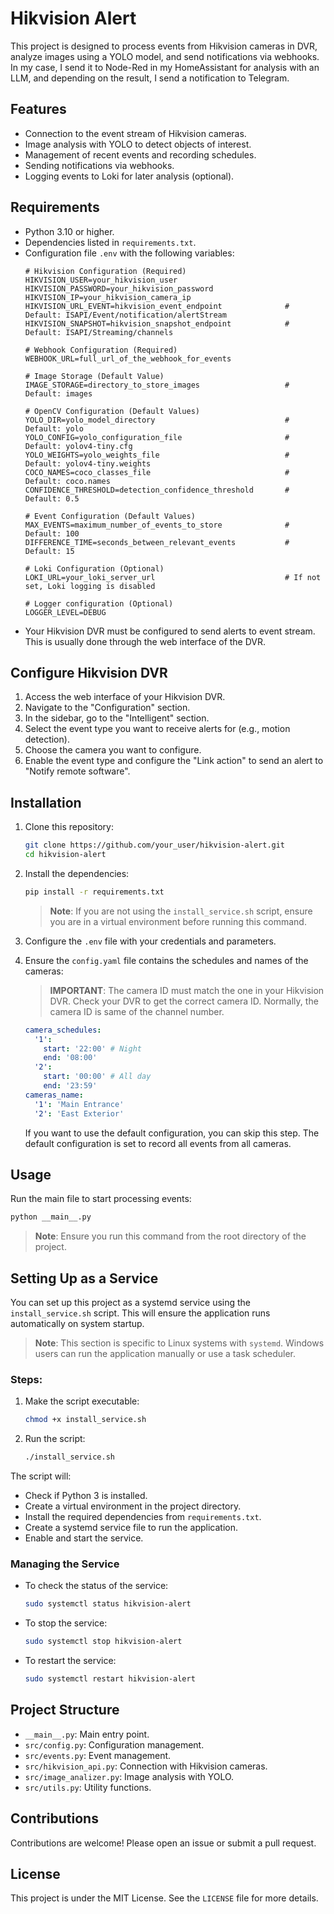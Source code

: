 # Hikvision Alert

This project is designed to process events from Hikvision cameras in DVR, analyze images using a YOLO model, and send notifications via webhooks. In my case, I send it to Node-Red in my HomeAssistant for analysis with an LLM, and depending on the result, I send a notification to Telegram.

## Features
- Connection to the event stream of Hikvision cameras.
- Image analysis with YOLO to detect objects of interest.
- Management of recent events and recording schedules.
- Sending notifications via webhooks.
- Logging events to Loki for later analysis (optional).

## Requirements
- Python 3.10 or higher.
- Dependencies listed in `requirements.txt`.
- Configuration file `.env` with the following variables:
  ```env
  # Hikvision Configuration (Required)
  HIKVISION_USER=your_hikvision_user
  HIKVISION_PASSWORD=your_hikvision_password
  HIKVISION_IP=your_hikvision_camera_ip
  HIKVISION_URL_EVENT=hikvision_event_endpoint              # Default: ISAPI/Event/notification/alertStream
  HIKVISION_SNAPSHOT=hikvision_snapshot_endpoint            # Default: ISAPI/Streaming/channels

  # Webhook Configuration (Required)
  WEBHOOK_URL=full_url_of_the_webhook_for_events

  # Image Storage (Default Value)
  IMAGE_STORAGE=directory_to_store_images                   # Default: images

  # OpenCV Configuration (Default Values)
  YOLO_DIR=yolo_model_directory                             # Default: yolo
  YOLO_CONFIG=yolo_configuration_file                       # Default: yolov4-tiny.cfg
  YOLO_WEIGHTS=yolo_weights_file                            # Default: yolov4-tiny.weights
  COCO_NAMES=coco_classes_file                              # Default: coco.names
  CONFIDENCE_THRESHOLD=detection_confidence_threshold       # Default: 0.5

  # Event Configuration (Default Values)
  MAX_EVENTS=maximum_number_of_events_to_store              # Default: 100
  DIFFERENCE_TIME=seconds_between_relevant_events           # Default: 15

  # Loki Configuration (Optional)
  LOKI_URL=your_loki_server_url                             # If not set, Loki logging is disabled

  # Logger configuration (Optional)
  LOGGER_LEVEL=DEBUG
  ```
- Your Hikvision DVR must be configured to send alerts to event stream. This is usually done through the web interface of the DVR.

## Configure Hikvision DVR

1. Access the web interface of your Hikvision DVR.
2. Navigate to the "Configuration" section.
3. In the sidebar, go to the "Intelligent" section.
4. Select the event type you want to receive alerts for (e.g., motion detection).
5. Choose the camera you want to configure.
6. Enable the event type and configure the "Link action" to send an alert to "Notify remote software".

## Installation
1. Clone this repository:
   ```bash
   git clone https://github.com/your_user/hikvision-alert.git
   cd hikvision-alert
   ```

2. Install the dependencies:
   ```bash
   pip install -r requirements.txt
   ```
   > **Note**: If you are not using the `install_service.sh` script, ensure you are in a virtual environment before running this command.

3. Configure the `.env` file with your credentials and parameters.

4. Ensure the `config.yaml` file contains the schedules and names of the cameras:

   > **IMPORTANT**: The camera ID must match the one in your Hikvision DVR. Check your DVR to get the correct camera ID. Normally, the camera ID is same of the channel number.

   ```yaml
   camera_schedules:
     '1':
       start: '22:00' # Night
       end: '08:00'
     '2':
       start: '00:00' # All day
       end: '23:59'
   cameras_name:
     '1': 'Main Entrance'
     '2': 'East Exterior'
   ```

   If you want to use the default configuration, you can skip this step. The default configuration is set to record all events from all cameras.

## Usage
Run the main file to start processing events:
```bash
python __main__.py
```
> **Note**: Ensure you run this command from the root directory of the project.

## Setting Up as a Service

You can set up this project as a systemd service using the `install_service.sh` script. This will ensure the application runs automatically on system startup.

> **Note**: This section is specific to Linux systems with `systemd`. Windows users can run the application manually or use a task scheduler.

### Steps:
1. Make the script executable:
   ```bash
   chmod +x install_service.sh
   ```

2. Run the script:
   ```bash
   ./install_service.sh
   ```

The script will:
- Check if Python 3 is installed.
- Create a virtual environment in the project directory.
- Install the required dependencies from `requirements.txt`.
- Create a systemd service file to run the application.
- Enable and start the service.

### Managing the Service
- To check the status of the service:
  ```bash
  sudo systemctl status hikvision-alert
  ```

- To stop the service:
  ```bash
  sudo systemctl stop hikvision-alert
  ```

- To restart the service:
  ```bash
  sudo systemctl restart hikvision-alert
  ```

## Project Structure
- `__main__.py`: Main entry point.
- `src/config.py`: Configuration management.
- `src/events.py`: Event management.
- `src/hikvision_api.py`: Connection with Hikvision cameras.
- `src/image_analizer.py`: Image analysis with YOLO.
- `src/utils.py`: Utility functions.

## Contributions
Contributions are welcome! Please open an issue or submit a pull request.

## License
This project is under the MIT License. See the `LICENSE` file for more details.
